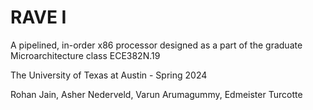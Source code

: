 # RAVE I
A pipelined, in-order x86 processor designed as a part of the graduate Microarchitecture class ECE382N.19

The University of Texas at Austin - Spring 2024

Rohan Jain, Asher Nederveld, Varun Arumagummy, Edmeister Turcotte
